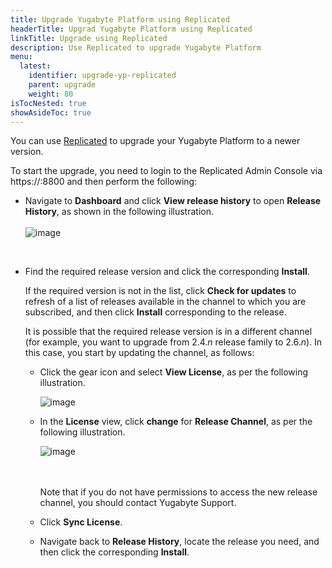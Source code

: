 ```yaml
---
title: Upgrade Yugabyte Platform using Replicated
headerTitle: Upgrad Yugabyte Platform using Replicated
linkTitle: Upgrade using Replicated
description: Use Replicated to upgrade Yugabyte Platform
menu:
  latest:
    identifier: upgrade-yp-replicated
    parent: upgrade
    weight: 80
isTocNested: true
showAsideToc: true
---
```


You can use [Replicated](https://www.replicated.com/) to upgrade your Yugabyte Platform to a newer version.

To start the upgrade, you need to login to the Replicated Admin Console via https://:8800 and then perform the following:

- Navigate to **Dashboard** and click **View release history** to open **Release History**, as shown in the following illustration.<br><br>
  ![image](/images/yb-platform/upgrade-replicated1.png) 



<br>

- Find the required release version and click the corresponding **Install**.

  If the required version is not in the list, click **Check for updates** to refresh of a list of releases available in the channel to which you are subscribed, and then click **Install** corresponding to the release.

  It is possible that the required release version is in a different channel (for example, you want to upgrade from 2.4.*n* release family to 2.6.*n*). In this case, you start by updating the channel, as follows:
  - Click the gear icon and select **View License**, as per the following illustration.<br>

    ![image](/images/yb-platform/upgrade-replicated2.png)

  - In the **License** view, click **change** for **Release Channel**, as per the following illustration.<br>

    ![image](/images/yb-platform/upgrade-replicated3.png)

    <br><br>Note that if you do not have permissions to access the new release channel, you should contact Yugabyte Support.

  - Click **Sync License**. 

  - Navigate back to **Release History**, locate the release you need, and then click the corresponding **Install**.